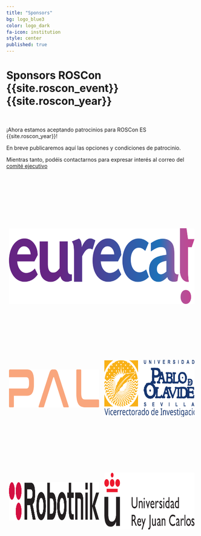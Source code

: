```yaml
---
title: "Sponsors"
bg: logo_blue3
color: logo_dark
fa-icon: institution
style: center 
published: true
---
```



# Sponsors ROSCon {{site.roscon_event}} {{site.roscon_year}}

<br>

¡Ahora estamos aceptando patrocinios para ROSCon ES {{site.roscon_year}}!

En breve publicaremos aquí las opciones y condiciones de patrocinio.

Mientras tanto, podéis contactarnos para expresar interés al correo del <a href="mailto:rosconferencespain@gmail.com">comité ejecutivo</a>

<table class="center" style="border-collapse:separate;border-spacing: 0 10em; width:100%">

<tr>
<td colspan="2">
<a href="https://eurecat.org/home/es/"><img src="./img/eurecat.svg" alt="Eurecat" class="center" style="height:200px"/></a>
</td>
</tr>

<tr>
<td>
<a href="https://pal-robotics.com/es/"><img src="./img/pal.svg" alt="PAL Robotics" class="center" style="height:100px"/></a>
</td>
<td>
<a href="https://www.upo.es/"><img src="./img/upo-vr-i.svg" alt="Universidad Pablo de Olavide - Vicerrectorado de Investigación" class="center" style="height:150px"/></a>
</td>
</tr>

<tr>
<td width="50%">
<a href="https://robotnik.eu/es/"><img src="./img/robotnik.svg" alt="Robotnik" class="center" style="height:100px"/></a>
</td>
<td width="50%">
<a href="https://www.urjc.es/"><img src="./img/urjc.svg" alt="Universidad Rey Juan Carlos" class="center" style="height:150px"/></a>
<!-- <a href="https://4i.ai/"><img src="./img/4i.svg" alt="4i" class="center" style="height:100px"/></a> -->
</td>
</tr>

<!-- <tr>
<td>
<a href="https://www.upo.es/escuela-politecnica-superior/es/"><img src="./img/eps.svg" alt="Escuela Politécnica Superior de la Universidad Pablo de Olavide" class="center" style="height:150px"/></a>
</td>
<td>
<a href="https://www.us.es/"><img src="./img/us.svg" alt="Universidad de Sevilla" class="center" style="height:150px"/></a>
</td>
</tr> -->

<!-- <tr>
<td>
<a href="https://www.catec.aero/es"><img src="./img/catec.svg" alt="Centro Avanzado de Tecnologías Aeroespaciales (CATEC)" class="center" style="height:100px"/></a>
</td>
<td>
<a href="https://www.ekumenlabs.com/"><img src="./img/ekumen.svg" alt="Ekumen" class="center" style="height:100px"/></a>
</td>
</tr> -->

<!-- <tr>
<td>
<a href="https://www.aei.gob.es/"><img src="./img/MICIU+AEI.svg" alt="RETMUR" class="center" style="height:100px"/></a><br/>
Red Española de Tecnologías MUlti-Robot: RETMUR<br/>
RED2022-134707-T
</td>
<td>
<a href="https://junosds.com/"><img src="./img/juno.svg" alt="JUNO" class="center" style="height:200px"/></a>
</td>
</tr>

<tr>
<td>
<a href="https://crisalion.com/"><img src="./img/crisalion.svg" alt="CRISALION Mobility" class="center" style="height:200px"/></a>
</td>
<td>
<a href="https://www.aer-automation.com/"><img src="./img/aer.svg" alt="AER Automation" class="center" style="height:150px"/></a>
</td>
</tr> -->

</table>
